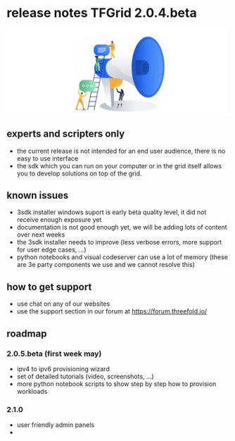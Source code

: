 # release notes TFGrid 2.0.4.beta

![](./img/releasenotes.png)

## experts and scripters only

- the current release is not intended for an end user audience, there is no easy to use interface
- the sdk which you can run on your computer or in the grid itself allows you to develop solutions on top of the grid.

## known issues

- 3sdk installer windows suport is early beta quality level, it did not receive enough exposure yet
- documentation is not good enough yet, we will be adding lots of content over next weeks
- the 3sdk installer needs to improve (less verbose errors, more support for user edge cases, ...)
- python notebooks and visual codeserver can use a lot of memory (these are 3e party components we use and we cannot resolve this)

## how to get support

- use chat on any of our websites
- use the support section in our forum at https://forum.threefold.io/

## roadmap 

### 2.0.5.beta (first week may)

- ipv4 to ipv6 provisioning wizard
- set of detailed tutorials (video, screenshots, ...)
- more python notebook scripts to show step by step how to provision workloads

### 2.1.0

- user friendly admin panels
- 
